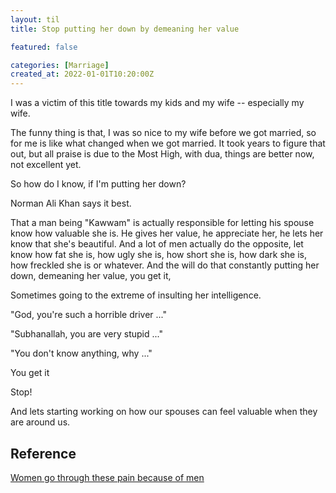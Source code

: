 ```yaml
---
layout: til
title: Stop putting her down by demeaning her value

featured: false

categories: [Marriage]
created_at: 2022-01-01T10:20:00Z
---
```


I was a victim of this title towards my kids and my wife -- especially my wife. 

The funny thing is that, I was so nice to my wife before we got married, so for me is like what changed when we got married. It took years to figure that out, but all praise is due to the Most High, with dua, things are better now, not excellent yet.

So how do I know, if I'm putting her down?

Norman Ali Khan says it best.

That a man being "Kawwam" is actually responsible for letting his spouse know how valuable she is. He gives her value, he appreciate her, he lets  her know that she's beautiful. And a lot of men actually do the opposite, let know how fat she is, how ugly she is, how short she is, how dark she is, how freckled she is or whatever. And the will do that constantly putting her down, demeaning her value, you get it, 

Sometimes going to the extreme of insulting her intelligence. 

"God, you're such a horrible driver ..."

"Subhanallah, you are very stupid ..."

"You don't know anything, why ..."

You get it

Stop!

And lets starting working on how our spouses can feel valuable when they are around us.

## Reference

[Women go through these pain because of men](https://www.youtube.com/watch?v=w5LD-Yeto28&list=UUb2Z--71ALckfRu1HJ0yMNQ&index=169)
